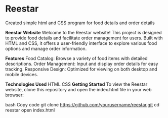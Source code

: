# Reestar
Created simple html and CSS program for food details and order details

**Reestar Website**
Welcome to the Reestar website! This project is designed to provide food details and facilitate order management for users. Built with HTML and CSS, it offers a user-friendly interface to explore various food options and manage order information.

**Features**
Food Catalog: Browse a variety of food items with detailed descriptions.
Order Management: Input and display order details for easy tracking.
Responsive Design: Optimized for viewing on both desktop and mobile devices.

**Technologies Used**
HTML
CSS
**Getting Started**
To view the Reestar website, clone this repository and open the index.html file in your web browser:

bash
Copy code
git clone https://github.com/yourusername/reestar.git
cd reestar
open index.html
